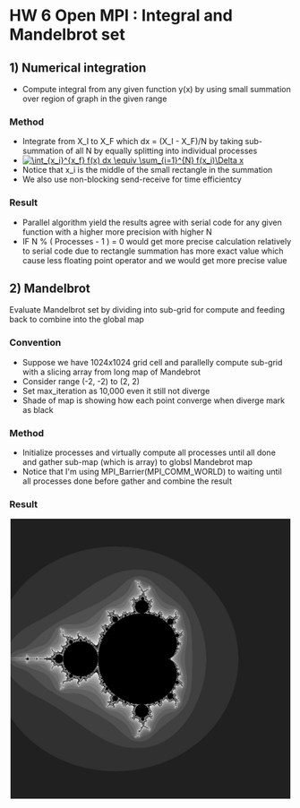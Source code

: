 # HW 6 Open MPI : Integral and Mandelbrot set 

## 1) Numerical integration
* Compute integral from any given function y(x) by using small summation over region of graph in the given range

### Method
* Integrate from X_I to X_F which dx = (X_I - X_F)/N by taking sub-summation of all N by equally splitting into individual processes
* <a href="https://www.codecogs.com/eqnedit.php?latex=\int_{x_i}^{x_f}&space;f(x)&space;dx&space;\equiv&space;\sum_{i=1}^{N}&space;f(x_i)\Delta&space;x" target="_blank"><img src="https://latex.codecogs.com/gif.latex?\int_{x_i}^{x_f}&space;f(x)&space;dx&space;\equiv&space;\sum_{i=1}^{N}&space;f(x_i)\Delta&space;x" title="\int_{x_i}^{x_f} f(x) dx \equiv \sum_{i=1}^{N} f(x_i)\Delta x" /></a>
* Notice that x_i is the middle of the small rectangle in the summation
* We also use non-blocking send-receive for time efficientcy

### Result
* Parallel algorithm yield the results agree with serial code for any given function with a higher more precision with higher N 
* IF N % ( Processes - 1 ) = 0 would get more precise calculation relatively to serial code due to rectangle summation has more exact value which cause less floating point operator and we would get more precise value

## 2) Mandelbrot
Evaluate Mandelbrot set by dividing into sub-grid for compute and feeding back to combine into the global map

### Convention
* Suppose we have 1024x1024 grid cell and parallelly compute sub-grid with a slicing array from long map of Mandebrot
* Consider range (-2, -2) to (2, 2)
* Set max_iteration as 10,000 even it still not diverge
* Shade of map is showing how each point converge when diverge mark as black

### Method
* Initialize processes and virtually compute all processes until all done and gather sub-map (which is array) to globsl Mandebrot map
* Notice that I'm using MPI_Barrier(MPI_COMM_WORLD) to waiting until all processes done before gather and combine the result

### Result
<p align="center">
<img src="mandel_result.jpg" width="500px" >
</p>

